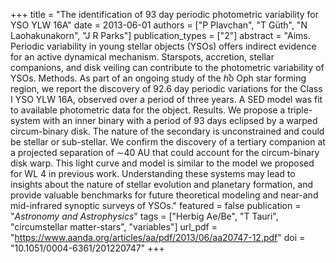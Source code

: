 +++
title = "The identification of 93 day periodic photometric variability for YSO YLW 16A"
date = 2013-06-01
authors = ["P Plavchan", "T Güth", "N Laohakunakorn", "J R Parks"]
publication_types = ["2"]
abstract = "Aims. Periodic variability in young stellar objects (YSOs) offers indirect evidence for an active dynamical mechanism. Starspots, accretion, stellar companions, and disk veiling can contribute to the photometric variability of YSOs. Methods. As part of an ongoing study of the $h̊o$ Oph star forming region, we report the discovery of 92.6 day periodic variations for the Class I YSO YLW 16A, observed over a period of three years. A SED model was fit to available photometric data for the object. Results. We propose a triple-system with an inner binary with a period of 93 days eclipsed by a warped circum-binary disk. The nature of the secondary is unconstrained and could be stellar or sub-stellar. We confirm the discovery of a tertiary companion at a projected separation of ∼40 AU that could account for the circum-binary disk warp. This light curve and model is similar to the model we proposed for WL 4 in previous work. Understanding these systems may lead to insights about the nature of stellar evolution and planetary formation, and provide valuable benchmarks for future theoretical modeling and near-and mid-infrared synoptic surveys of YSOs."
featured = false
publication = "*Astronomy and Astrophysics*"
tags = ["Herbig Ae/Be", "T Tauri", "circumstellar matter-stars", "variables"]
url_pdf = "https://www.aanda.org/articles/aa/pdf/2013/06/aa20747-12.pdf"
doi = "10.1051/0004-6361/201220747"
+++

